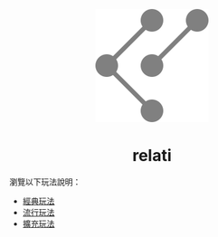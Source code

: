 <p align="center">
  <img src="./images/logo.svg" />
</p>

<h1 align="center">relati</h1>

瀏覽以下玩法說明：
* [經典玩法](./docs/how-to-play/relati-classic.md)
* [流行玩法](./docs/how-to-play/relati.md)
* [擴充玩法](./docs/how-to-play/relati-extended.md)
